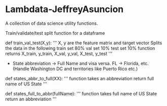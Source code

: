 # Lambdata-JeffreyAsuncion
A collection of data science utility functions.



Train/validate/test split function for a dataframe

def train_val_test(X,y):
    '''
    X, y are the feature matrix and target vector
    Splits the data in the following 
    train set 80%
    val set 10%
    test set 10%
    function returns
    X_train, y_train, X_val, y_val, X_test, y_test
    '''


- State abbreviation -> Full Name and visa versa. FL -> Florida, etc. (Handle Washington DC and territories like Puerto Rico etc.)

def states_abbr_to_full(XX):
    '''
    function takes an abbreviation
    return full name of US State
    '''

def states_full_to_abbr(fullName):
    '''
    function takes full name of US State
    return an abbreviation
    '''